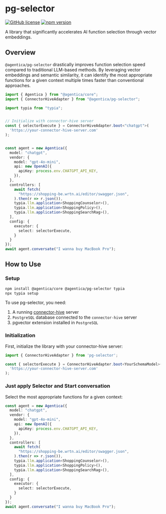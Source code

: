 # pg-selector

[![GitHub license](https://img.shields.io/badge/license-MIT-blue.svg)](https://github.com/wrtnlabs/pg-selector/blob/master/LICENSE)
[![npm version](https://img.shields.io/npm/v/pg-selector.svg)](https://www.npmjs.com/package/pg-selector)

A library that significantly accelerates AI function selection through vector embeddings.

## Overview

`@agentica/pg-selector` drastically improves function selection speed compared to traditional LLM-based methods. By leveraging vector embeddings and semantic similarity, it can identify the most appropriate functions for a given context multiple times faster than conventional approaches.

```typescript
import { Agentica } from "@agentica/core";
import { ConnectorHiveAdapter } from "@agentica/pg-selector";

import typia from "typia";


// Initialize with connector-hive server
const { selectorExecute } = ConnectorHiveAdapter.boot<"chatgpt">(
  'https://your-connector-hive-server.com'
);


const agent = new Agentica({
  model: "chatgpt",
  vendor: {
    model: "gpt-4o-mini",
    api: new OpenAI({
      apiKey: process.env.CHATGPT_API_KEY,
    }),
  },
  controllers: [
    await fetch(
      "https://shopping-be.wrtn.ai/editor/swagger.json",
    ).then(r => r.json()),
    typia.llm.application<ShoppingCounselor>(),
    typia.llm.application<ShoppingPolicy>(),
    typia.llm.application<ShoppingSearchRag>(),
  ],
  config: {
    executor: {
      select: selectorExecute,
    }
  }
});
await agent.conversate("I wanna buy MacBook Pro");
```

## How to Use

### Setup

```bash
npm install @agentica/core @agentica/pg-selector typia
npx typia setup
```

To use pg-selector, you need:

1. A running [connector-hive](https://github.com/wrtnlabs/connector-hive) server
2. `PostgreSQL` database connected to the `connector-hive` server
3. pgvector extension installed in `PostgreSQL`

### Initialization

First, initialize the library with your connector-hive server:

```typescript
import { ConnectorHiveAdapter } from 'pg-selector';

const { selectorExecute } = ConnectorHiveAdapter.boot<YourSchemaModel>(
  'https://your-connector-hive-server.com'
);
```

### Just apply Selector and Start conversation

Select the most appropriate functions for a given context:

```typescript
const agent = new Agentica({
  model: "chatgpt",
  vendor: {
    model: "gpt-4o-mini",
    api: new OpenAI({
      apiKey: process.env.CHATGPT_API_KEY,
    }),
  },
  controllers: [
    await fetch(
      "https://shopping-be.wrtn.ai/editor/swagger.json",
    ).then(r => r.json()),
    typia.llm.application<ShoppingCounselor>(),
    typia.llm.application<ShoppingPolicy>(),
    typia.llm.application<ShoppingSearchRag>(),
  ],
  config: {
    executor: {
      select: selectorExecute,
    }
  }
});
await agent.conversate("I wanna buy MacBook Pro");
```